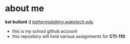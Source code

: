 # about me

**kat bullard :)**
*katherineb@my.waketech.edu*

- this is my school github account
- this repository will hold various assignments for **CTI-110**
